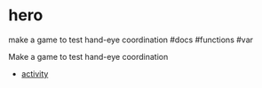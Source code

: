 # hero 

make a game to test hand-eye coordination #docs #functions #var

Make a game to test hand-eye coordination

* [activity](/microbit/lessons/hero/activity)
